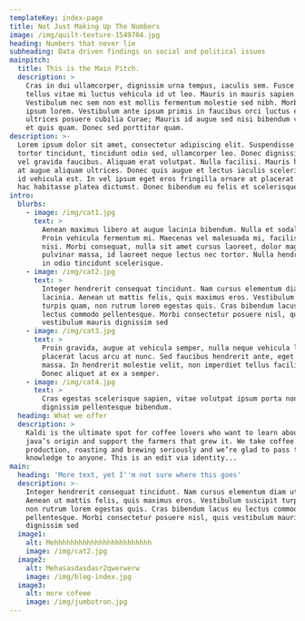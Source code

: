 ```yaml
---
templateKey: index-page
title: Not Just Making Up The Numbers
image: /img/quilt-texture-1549704.jpg
heading: Numbers that never lie
subheading: Data driven findings on social and political issues
mainpitch:
  title: This is the Main Pitch.
  description: >
    Cras in dui ullamcorper, dignissim urna tempus, iaculis sem. Fusce dignissim
    tellus vitae mi luctus vehicula id ut leo. Mauris in mauris sapien.
    Vestibulum nec sem non est mollis fermentum molestie sed nibh. Morbi in
    ipsum lorem. Vestibulum ante ipsum primis in faucibus orci luctus et
    ultrices posuere cubilia Curae; Mauris id augue sed nisi bibendum vehicula
    et quis quam. Donec sed porttitor quam.
description: >-
  Lorem ipsum dolor sit amet, consectetur adipiscing elit. Suspendisse pharetra
  tortor tincidunt, tincidunt odio sed, ullamcorper leo. Donec dignissim sapien
  vel gravida faucibus. Aliquam erat volutpat. Nulla facilisi. Mauris hendrerit
  at augue aliquam ultrices. Donec quis augue et lectus iaculis scelerisque. Nam
  id vehicula est. In vel ipsum eget eros fringilla ornare at placerat est. In
  hac habitasse platea dictumst. Donec bibendum eu felis et scelerisque.
intro:
  blurbs:
    - image: /img/cat1.jpg
      text: >
        Aenean maximus libero at augue lacinia bibendum. Nulla et sodales risus.
        Proin vehicula fermentum mi. Maecenas vel malesuada mi, facilisis dictum
        nisi. Morbi consequat, nulla sit amet cursus laoreet, dolor magna
        pulvinar massa, id laoreet neque lectus nec tortor. Nulla hendrerit nisi
        in odio tincidunt scelerisque.
    - image: /img/cat2.jpg
      text: >
        Integer hendrerit consequat tincidunt. Nam cursus elementum diam ut
        lacinia. Aenean ut mattis felis, quis maximus eros. Vestibulum suscipit
        turpis quam, non rutrum lorem egestas quis. Cras bibendum lacus eu
        lectus commodo pellentesque. Morbi consectetur posuere nisl, quis
        vestibulum mauris dignissim sed
    - image: /img/cat3.jpg
      text: >
        Proin gravida, augue at vehicula semper, nulla neque vehicula lectus, ut
        placerat lacus arcu at nunc. Sed faucibus hendrerit ante, eget gravida
        massa. In hendrerit molestie velit, non imperdiet tellus facilisis at.
        Donec aliquet at ex a semper.
    - image: /img/cat4.jpg
      text: >
        Cras egestas scelerisque sapien, vitae volutpat ipsum porta non. In
        dignissim pellentesque bibendum.
  heading: What we offer
  description: >
    Kaldi is the ultimate spot for coffee lovers who want to learn about their
    java’s origin and support the farmers that grew it. We take coffee
    production, roasting and brewing seriously and we’re glad to pass that
    knowledge to anyone. This is an edit via identity...
main:
  heading: 'More text, yet I''m not sure where this goes'
  description: >-
    Integer hendrerit consequat tincidunt. Nam cursus elementum diam ut lacinia.
    Aenean ut mattis felis, quis maximus eros. Vestibulum suscipit turpis quam,
    non rutrum lorem egestas quis. Cras bibendum lacus eu lectus commodo
    pellentesque. Morbi consectetur posuere nisl, quis vestibulum mauris
    dignissim sed
  image1:
    alt: Mehhhhhhhhhhhhhhhhhhhhhhhh
    image: /img/cat2.jpg
  image2:
    alt: Mehasasdasdasr2qwerwerw
    image: /img/blog-index.jpg
  image3:
    alt: more cofeee
    image: /img/jumbotron.jpg
---
```


